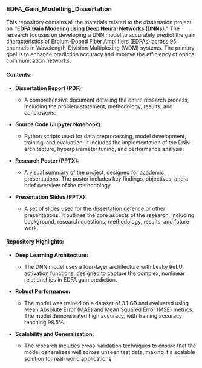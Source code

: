 ### EDFA_Gain_Modelling_Dissertation

This repository contains all the materials related to the dissertation project on **"EDFA Gain Modeling using Deep Neural Networks (DNNs)."** The research focuses on developing a DNN model to accurately predict the gain characteristics of Erbium-Doped Fiber Amplifiers (EDFAs) across 95 channels in Wavelength-Division Multiplexing (WDM) systems. The primary goal is to enhance prediction accuracy and improve the efficiency of optical communication networks.

#### Contents:

- **Dissertation Report (PDF):**
  - A comprehensive document detailing the entire research process, including the problem statement, methodology, results, and conclusions.

- **Source Code (Jupyter Notebook):**
  - Python scripts used for data preprocessing, model development, training, and evaluation. It includes the implementation of the DNN architecture, hyperparameter tuning, and performance analysis.

- **Research Poster (PPTX):**
  - A visual summary of the project, designed for academic presentations. The poster includes key findings, objectives, and a brief overview of the methodology.

- **Presentation Slides (PPTX):**
  - A set of slides used for the dissertation defence or other presentations. It outlines the core aspects of the research, including background, research questions, methodology, results, and future work.

#### Repository Highlights:

- **Deep Learning Architecture:**
  - The DNN model uses a four-layer architecture with Leaky ReLU activation functions, designed to capture the complex, nonlinear relationships in EDFA gain prediction.

- **Robust Performance:**
  - The model was trained on a dataset of 3.1 GB and evaluated using Mean Absolute Error (MAE) and Mean Squared Error (MSE) metrics. The model demonstrated high accuracy, with training accuracy reaching 98.5%.

- **Scalability and Generalization:**
  - The research includes cross-validation techniques to ensure that the model generalizes well across unseen test data, making it a scalable solution for real-world applications.

